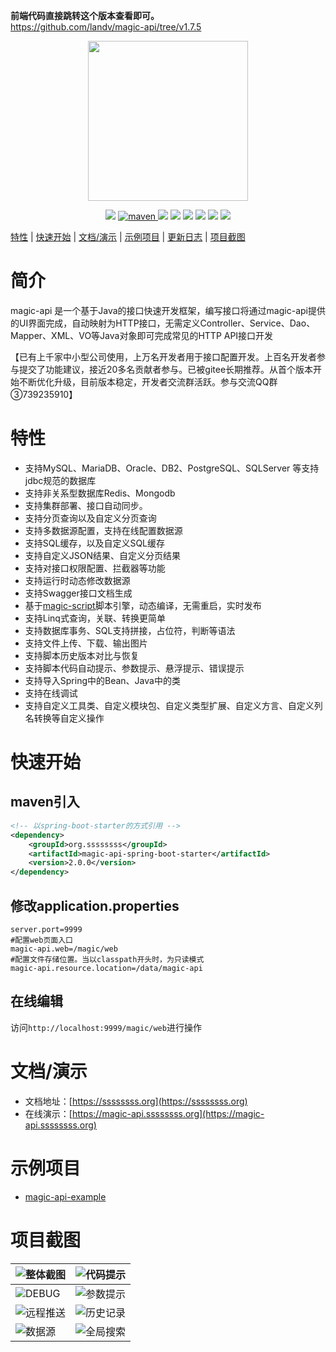 **前端代码直接跳转这个版本查看即可。**  
https://github.com/landv/magic-api/tree/v1.7.5  

<p align="center">
    <img src="https://www.ssssssss.org/images/logo-magic-api.png" width="256">
</p>
<p align="center">
    <a target="_blank" href="https://www.oracle.com/technetwork/java/javase/downloads/index.html"><img src="https://img.shields.io/badge/JDK-1.8+-green.svg" /></a>
    <a href="https://search.maven.org/search?q=g:org.ssssssss%20AND%20a:magic-api">
        <img alt="maven" src="https://img.shields.io/maven-central/v/org.ssssssss/magic-api.svg?style=flat-square">
    </a>
    <a target="_blank" href="https://www.ssssssss.org"><img src="https://img.shields.io/badge/Docs-latest-blue.svg"/></a>
    <a target="_blank" href="https://github.com/ssssssss-team/magic-api/releases"><img src="https://img.shields.io/github/v/release/ssssssss-team/magic-api?logo=github"></a>
    <a target="_blank" href='https://gitee.com/ssssssss-team/magic-api'><img src="https://gitee.com/ssssssss-team/magic-api/badge/star.svg?theme=white" /></a>
    <a target="_blank" href='https://github.com/ssssssss-team/magic-api'><img src="https://img.shields.io/github/stars/ssssssss-team/magic-api.svg?style=social"/></a>
    <a target="_blank" href="LICENSE"><img src="https://img.shields.io/:license-MIT-blue.svg"></a>
    <a target="_blank" href=https://qm.qq.com/cgi-bin/qm/qr?k=Q6dLmVS8cHwoaaP18A3tteK_o0244e6B&jump_from=webapi"><img src="https://img.shields.io/badge/QQ群-739235910-blue"></a>
</p>

[特性](#特性) | [快速开始](#快速开始) | [文档/演示](#文档演示) | [示例项目](#示例项目) | <a target="_blank" href="http://ssssssss.org/changelog.html">更新日志</a> | [项目截图](#项目截图)

# 简介

magic-api 是一个基于Java的接口快速开发框架，编写接口将通过magic-api提供的UI界面完成，自动映射为HTTP接口，无需定义Controller、Service、Dao、Mapper、XML、VO等Java对象即可完成常见的HTTP API接口开发


【已有上千家中小型公司使用，上万名开发者用于接口配置开发。上百名开发者参与提交了功能建议，接近20多名贡献者参与。已被gitee长期推荐。从首个版本开始不断优化升级，目前版本稳定，开发者交流群活跃。参与交流QQ群③739235910】

# 特性
- 支持MySQL、MariaDB、Oracle、DB2、PostgreSQL、SQLServer 等支持jdbc规范的数据库
- 支持非关系型数据库Redis、Mongodb
- 支持集群部署、接口自动同步。
- 支持分页查询以及自定义分页查询
- 支持多数据源配置，支持在线配置数据源
- 支持SQL缓存，以及自定义SQL缓存
- 支持自定义JSON结果、自定义分页结果
- 支持对接口权限配置、拦截器等功能
- 支持运行时动态修改数据源
- 支持Swagger接口文档生成
- 基于[magic-script](https://gitee.com/ssssssss-team/magic-script)脚本引擎，动态编译，无需重启，实时发布
- 支持Linq式查询，关联、转换更简单
- 支持数据库事务、SQL支持拼接，占位符，判断等语法
- 支持文件上传、下载、输出图片
- 支持脚本历史版本对比与恢复
- 支持脚本代码自动提示、参数提示、悬浮提示、错误提示
- 支持导入Spring中的Bean、Java中的类
- 支持在线调试
- 支持自定义工具类、自定义模块包、自定义类型扩展、自定义方言、自定义列名转换等自定义操作

# 快速开始

## maven引入
```xml
<!-- 以spring-boot-starter的方式引用 -->
<dependency>
	<groupId>org.ssssssss</groupId>
    <artifactId>magic-api-spring-boot-starter</artifactId>
    <version>2.0.0</version>
</dependency>
```
## 修改application.properties

```properties
server.port=9999
#配置web页面入口
magic-api.web=/magic/web
#配置文件存储位置。当以classpath开头时，为只读模式
magic-api.resource.location=/data/magic-api
```

## 在线编辑
访问`http://localhost:9999/magic/web`进行操作

# 文档/演示

- 文档地址：[https://ssssssss.org](https://ssssssss.org)
- 在线演示：[https://magic-api.ssssssss.org](https://magic-api.ssssssss.org)

# 示例项目

- [magic-api-example](https://gitee.com/ssssssss-team/magic-api-example)

# 项目截图
| ![整体截图](https://images.gitee.com/uploads/images/2021/0711/105714_c1cacf2c_297689.png "整体截图") | ![代码提示](https://images.gitee.com/uploads/images/2021/0711/110448_11b6626b_297689.gif "代码提示") |
|---|---|
| ![DEBUG](https://images.gitee.com/uploads/images/2021/0711/110515_755f178a_297689.gif "DEBUG") | ![参数提示](https://images.gitee.com/uploads/images/2021/0711/110322_9dd6d149_297689.gif "参数提示") |
| ![远程推送](https://images.gitee.com/uploads/images/2021/0711/105803_b53e0d7e_297689.png "远程推送") | ![历史记录](https://images.gitee.com/uploads/images/2021/0711/105910_f2440ea4_297689.png "历史记录") |
| ![数据源](https://images.gitee.com/uploads/images/2021/0711/105846_7ec51a50_297689.png "数据源") | ![全局搜索](https://images.gitee.com/uploads/images/2021/0711/105823_ac18ada7_297689.png "全局搜索") |
